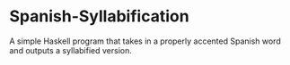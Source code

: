 # Spanish-Syllabification
A simple Haskell program that takes in a properly accented Spanish word and outputs a syllabified version.
